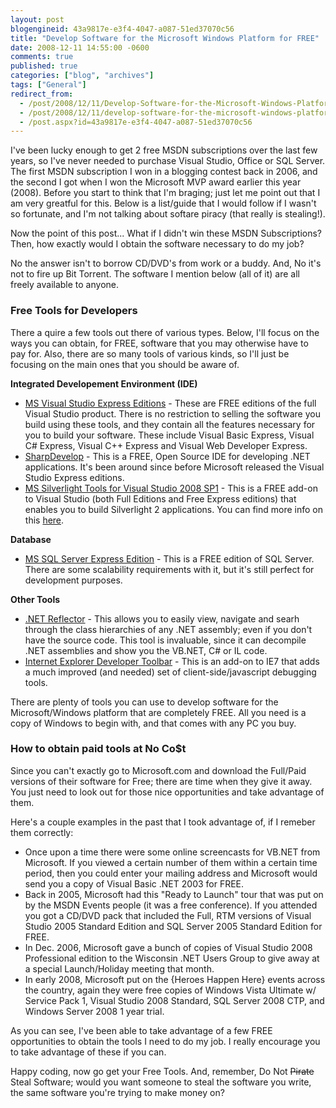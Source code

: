 ```yaml
---
layout: post
blogengineid: 43a9817e-e3f4-4047-a087-51ed37070c56
title: "Develop Software for the Microsoft Windows Platform for FREE"
date: 2008-12-11 14:55:00 -0600
comments: true
published: true
categories: ["blog", "archives"]
tags: ["General"]
redirect_from: 
  - /post/2008/12/11/Develop-Software-for-the-Microsoft-Windows-Platform-for-FREE
  - /post/2008/12/11/develop-software-for-the-microsoft-windows-platform-for-free
  - /post.aspx?id=43a9817e-e3f4-4047-a087-51ed37070c56
---
```

<!-- more -->

I've been lucky enough to get 2 free MSDN subscriptions over the last few years, so I've never needed to purchase Visual Studio, Office or SQL Server. The first MSDN subscription I won in a blogging contest back in 2006, and the second I got when I won the Microsoft MVP award earlier this year (2008). Before you start to think that I'm braging; just let me point out that I am very greatful for this. Below is a list/guide that I would follow if I wasn't so fortunate, and I'm not talking about softare piracy (that really is stealing!).

Now the point of this post... What if I didn't win these MSDN Subscriptions? Then, how exactly would I obtain the software necessary to do my job?

No the answer isn't to borrow CD/DVD's from work or a buddy. And, No it's not to fire up Bit Torrent. The software I mention below (all of it) are all freely available to anyone.
<h3>Free Tools for Developers</h3>

There a quire a few tools out there of various types. Below, I'll focus on the ways you can obtain, for FREE, software that you may otherwise have to pay for. Also, there are so many tools of various kinds, so I'll just be focusing on the main ones that you should be aware of.

**Integrated Developement Environment (IDE)**
<ul>
<li><a href="http://www.microsoft.com/express/">MS Visual Studio Express Editions</a> - These are FREE editions of the full Visual Studio product. There is no restriction to selling the software you build using these tools, and they contain all the features necessary for you to build your software. These include Visual Basic Express, Visual C# Express, Visual C++ Express and Visual Web Developer Express. </li>
<li><a href="http://icsharpcode.net/OpenSource/SD/Default.aspx">SharpDevelop</a> - This is a FREE, Open Source IDE for developing .NET applications. It's been around since before Microsoft released the Visual Studio Express editions.</li>
<li><a href="http://www.microsoft.com/downloads/details.aspx?FamilyId=c22d6a7b-546f-4407-8ef6-d60c8ee221ed&amp;displaylang=en">MS Silverlight Tools for Visual Studio 2008 SP1</a> - This is a FREE add-on to Visual Studio (both Full Editions and Free Express editions) that enables you to build Silverlight 2 applications. You can find more info on this <a href="http://silverlight.net/GetStarted/">here</a>. </li>
</ul>

**Database**
<ul>
<li><a href="http://www.microsoft.com/express/sql/default.aspx">MS SQL Server Express Edition</a> - This is a FREE edition of SQL Server. There are some scalability requirements with it, but it's still perfect for development purposes. </li>
</ul>

**Other Tools**
<ul>
<li><a href="http://www.red-gate.com/products/reflector/">.NET Reflector</a> - This allows you to easily view, navigate and searh through the class hierarchies of any .NET assembly; even if you don't have the source code. This tool is invaluable, since it can decompile .NET assemblies and show you the VB.NET, C# or IL code. </li>
<li><a href="http://www.microsoft.com/downloads/details.aspx?familyid=e59c3964-672d-4511-bb3e-2d5e1db91038&amp;displaylang=en">Internet Explorer Developer Toolbar</a> - This is an add-on to IE7 that adds a much improved (and needed) set of client-side/javascript debugging tools. </li>
</ul>

There are plenty of tools you can use to develop software for the Microsoft/Windows platform that are completely FREE. All you need is a copy of Windows to begin with, and that comes with any PC you buy.
<h3>How to obtain paid tools at No Co$t</h3>

Since you can't exactly go to Microsoft.com and download the Full/Paid versions of their software for Free; there are time when they give it away. You just need to look out for those nice opportunities and take advantage of them.

Here's a couple examples in the past that I took advantage of, if I remeber them correctly:
<ul>
<li>Once upon a time there were some online screencasts for VB.NET from Microsoft. If you viewed a certain number of them within a certain time period, then you could enter your mailing address and Microsoft would send you a copy of Visual Basic .NET 2003 for FREE.</li>
<li>Back in 2005, Microsoft had this "Ready to Launch" tour that was put on by the MSDN Events people (it was a free conference). If you attended you got a CD/DVD pack that included the Full, RTM versions of Visual Studio 2005 Standard Edition and SQL Server 2005 Standard Edition for FREE.</li>
<li>In Dec. 2006, Microsoft gave a bunch of copies of Visual Studio 2008 Professional edition to the Wisconsin .NET Users Group to give away at a special Launch/Holiday meeting that month. </li>
<li>In early 2008, Microsoft put on the {Heroes Happen Here} events across the country, again they were free copies of Windows Vista Ultimate w/ Service Pack 1, Visual Studio 2008 Standard, SQL Server 2008 CTP, and Windows Server 2008 1 year trial.</li>
</ul>

As you can see, I've been able to take advantage of a few FREE opportunities to obtain the tools I need to do my job. I really encourage you to take advantage of these if you can.

 

Happy coding, now go get your Free Tools. And, remember, Do Not <span style="text-decoration: line-through;">Pirate</span> Steal Software; would you want someone to steal the software you write, the same software you're trying to make money on?

 
